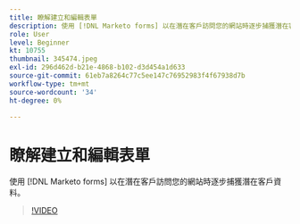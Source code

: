 ```yaml
---
title: 瞭解建立和編輯表單
description: 使用 [!DNL Marketo forms] 以在潛在客戶訪問您的網站時逐步捕獲潛在客戶資料。
role: User
level: Beginner
kt: 10755
thumbnail: 345474.jpeg
exl-id: 296d462d-b21e-4868-b102-d3d454a1d633
source-git-commit: 61eb7a8264c77c5ee147c76952983f4f67938d7b
workflow-type: tm+mt
source-wordcount: '34'
ht-degree: 0%

---
```


# 瞭解建立和編輯表單

使用 [!DNL Marketo forms] 以在潛在客戶訪問您的網站時逐步捕獲潛在客戶資料。

>[!VIDEO](https://video.tv.adobe.com/v/345474/?quality=12&learn=on)
